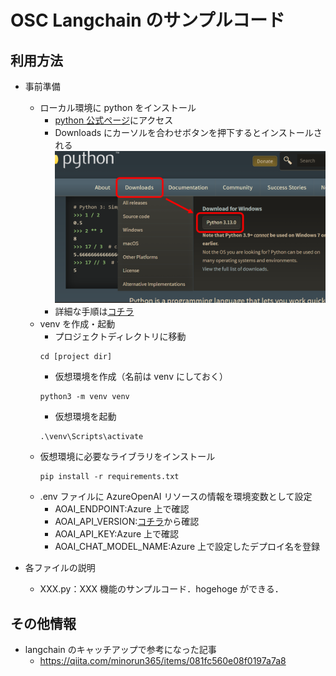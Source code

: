 # OSC Langchain のサンプルコード

## 利用方法

- 事前準備

  - ローカル環境に python をインストール
    - [python 公式ページ](https://www.python.org/)にアクセス
    - Downloads にカーソルを合わせボタンを押下するとインストールされる
      <img src="src/pythoninst.png" width="800">
    - 詳細な手順は[コチラ](https://sukkiri.jp/technologies/processors/python/python%E3%81%AE%E3%82%A4%E3%83%B3%E3%82%B9%E3%83%88%E3%83%BC%E3%83%AB%E6%96%B9%E6%B3%95windows%E7%B7%A8.html)
  - venv を作成・起動
    - プロジェクトディレクトリに移動
    ```
    cd [project dir]
    ```
    - 仮想環境を作成（名前は venv にしておく）
    ```
    python3 -m venv venv
    ```
    - 仮想環境を起動
    ```
    .\venv\Scripts\activate
    ```
  - 仮想環境に必要なライブラリをインストール
    ```
    pip install -r requirements.txt
    ```
  - .env ファイルに AzureOpenAI リソースの情報を環境変数として設定
    - AOAI_ENDPOINT:Azure 上で確認
    - AOAI_API_VERSION:[コチラ](https://learn.microsoft.com/ja-jp/azure/ai-services/openai/api-version-deprecation)から確認
    - AOAI_API_KEY:Azure 上で確認
    - AOAI_CHAT_MODEL_NAME:Azure 上で設定したデプロイ名を登録

- 各ファイルの説明
  - XXX.py：XXX 機能のサンプルコード．hogehoge ができる．

## その他情報

- langchain のキャッチアップで参考になった記事
  - https://qiita.com/minorun365/items/081fc560e08f0197a7a8
